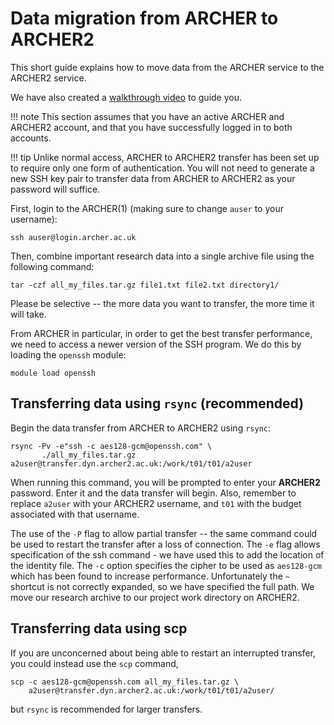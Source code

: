 # Data migration from ARCHER to ARCHER2

This short guide explains how to move data from the ARCHER service to the ARCHER2 service.

We have also created a [walkthrough video](https://youtu.be/gDTJy1nrQZk  "YouTube video walkthrough") to guide you.

!!! note
    This section assumes that you have an active ARCHER and ARCHER2 account, 
    and that you have successfully logged in to both accounts.
    
!!! tip
    Unlike normal access, ARCHER to ARCHER2 transfer has been set up to require 
    only one form of authentication. You will not need to generate a new SSH key
    pair to transfer data from ARCHER to ARCHER2 as your password will suffice.

First, login to the ARCHER(1) (making sure to change `auser` to your username):

    ssh auser@login.archer.ac.uk

Then, combine important research data into a single archive file using the 
following command:

    tar -czf all_my_files.tar.gz file1.txt file2.txt directory1/
    
Please be selective -- the more data you want to transfer, the more time it 
will take.

From ARCHER in particular, in order to get the best transfer performance,
we need to access a newer version of the SSH program. We do this by loading
the `openssh` module:

    module load openssh

## Transferring data using `rsync` (recommended)

Begin the data transfer from ARCHER to ARCHER2 using `rsync`:

    rsync -Pv -e"ssh -c aes128-gcm@openssh.com" \
           ./all_my_files.tar.gz a2user@transfer.dyn.archer2.ac.uk:/work/t01/t01/a2user

When running this command, you will be prompted to enter your **ARCHER2**
password. Enter it and the data transfer will begin. Also, remember to 
replace `a2user` with your ARCHER2 username, and `t01` with the budget 
associated with that username.

The use of the `-P` flag to allow partial transfer -- the same
command could be used to restart the transfer after a loss of
connection. The `-e` flag allows specification of the ssh command - we
have used this to add the location of the identity file. 
The `-c` option specifies the cipher to be used as `aes128-gcm` which has 
been found to increase performance. Unfortunately the `~` shortcut is not 
correctly expanded, so we have specified the full path. We move our research 
archive to our project work directory on ARCHER2.

## Transferring data using scp

If you are unconcerned about being able to restart an interrupted
transfer, you could instead use the `scp` command,

    scp -c aes128-gcm@openssh.com all_my_files.tar.gz \
        a2user@transfer.dyn.archer2.ac.uk:/work/t01/t01/a2user/

but `rsync` is recommended for larger transfers.
